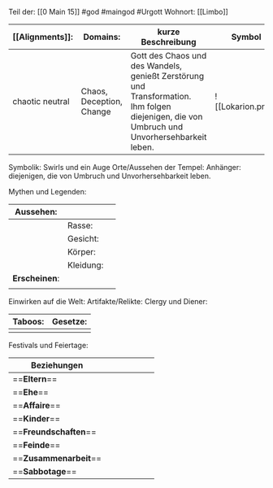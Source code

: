 Teil der: [[0 Main 15]]
#god #maingod #Urgott 
Wohnort: [[Limbo]]

| [[Alignments]]: | Domains:                 | kurze Beschreibung                                                                                                                          | Symbol |
| --------------- | ------------------------ | ------------------------------------------------------------------------------------------------------------------------------------------- | ------ |
| chaotic neutral | Chaos, Deception, Change | Gott des Chaos und des Wandels, genießt Zerstörung und Transformation. Ihm folgen diejenigen, die von Umbruch und Unvorhersehbarkeit leben. |  ![[Lokarion.png]]      |
Symbolik: Swirls und ein Auge
Orte/Aussehen der Tempel:
Anhänger: diejenigen, die von Umbruch und Unvorhersehbarkeit leben.

Mythen und Legenden:

| Aussehen:       |           |     |
| --------------- | --------- | --- |
|                 | Rasse:    |     |
|                 | Gesicht:  |     |
|                 | Körper:   |     |
|                 | Kleidung: |     |
| **Erscheinen**: |           |     |
|                 |           |     |
Einwirken auf die Welt:
Artifakte/Relikte:
Clergy und Diener:

| Taboos: | Gesetze: |
| ------- | -------- |
|         |          |
Festivals und Feiertage: 

| Beziehungen            |     |     |     |     |     |     |
| ---------------------- | --- | --- | --- | --- | --- | --- |
| ==**Eltern**==         |     |     |     |     |     |     |
| ==**Ehe**==            |     |     |     |     |     |     |
| ==**Affaire**==        |     |     |     |     |     |     |
| ==**Kinder**==         |     |     |     |     |     |     |
| ==**Freundschaften**== |     |     |     |     |     |     |
| ==**Feinde**==         |     |     |     |     |     |     |
| ==**Zusammenarbeit**== |     |     |     |     |     |     |
| ==**Sabbotage**==      |     |     |     |     |     |     |